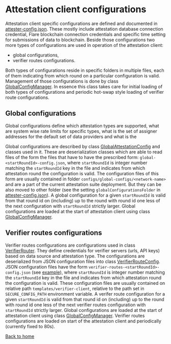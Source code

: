 # Attestation client configurations

Attestation client specific configurations are defined and documented in [attester-config.json](../../configs/.install/templates/attester-config.json).
These mostly include attestation database connection credential, Flare blockchain connection credentials and specific time setting for submissions of data to blockchain. Beside those configurations two more types of configurations are used in operation of the attestation client:
- global configurations,
- verifier routes configurations.

Both types of configurations reside in specific folders in multiple files, each of them indicating from which round on a particular configuration is valid. Management of those configurations is done by class [GlobalConfigManager](../../src/attester/GlobalConfigManager.ts). In essence this class takes care for initial loading of both types of configurations and periodic hot-swap style loading of verifier route configurations.

## Global configurations

Global configurations define which attestation types are supported, what are system wise rate limits for specific types, what is the set of assigner addresses for the default set of data providers and what is the 

Global configurations are described by class [GlobalAttestationConfig](../../src/attester/configs/GlobalAttestationConfig.ts) and classes used in it. These are deserialization classes which are able to read files of the form the files that have to have the prescribed form: `global-<startRoundId>-config.json`, where `startRoundId` is integer number matching the `startRoundId` key in the file and indicates from which attestation round the configuration is valid. The configuration files of this form are usually contained in folder `configs/global-configs/<network-name>` and are a part of the current attestation suite deployment. But they can be also moved to other folder (see the setting `globalConfigurationsFolder` in [attester-config.json](../../configs/.install/templates/attester-config.json)). A global configuration for a given `startRoundId` is valid from that round id on (including) up to the round with round id one less of the next configuration with `startRoundId` strictly larger. Global configurations are loaded at the start of attestation client using class [GlobalConfigManager](../../src/attester/GlobalConfigManager.ts).

## Verifier routes configurations

Verifier routes configurations are configurations used in class [VerifierRouter](../../src/verification/routing/VerifierRouter.ts). They define credentials for verifier servers (urls, API keys) based on data source and attestation type. The configurations are deserialized from JSON configuration
files into class [VerifierRouteConfig](../../src/verification/routing/configs/VerifierRouteConfig.ts). JSON configuration files have the form `verifier-routes-<startRoundId>-config.json` (see [example](../../configs/.install/templates/verifier-client/verifier-routes-150-config.json)), where `startRoundId` is integer number matching the `startRoundId` key in the file and indicates from which attestation round the configuration is valid. These configuration files are usually contained on relative path `templates/verifier-client`, relative to the path set in `SECURE_CONFIG_PATH` environment variable. A verifer route configuration for a given `startRoundId` is valid from that round id on (including) up to the round with round id one less of the next verifier routes configuration with `startRoundId` strictly larger. Global configurations are loaded at the start of attestation client using class [GlobalConfigManager](../../src/attester/GlobalConfigManager.ts). Verifier routes configurations are loaded on start of the attestation client and periodically (currently fixed to 80s).

[Back to home](../README.md)